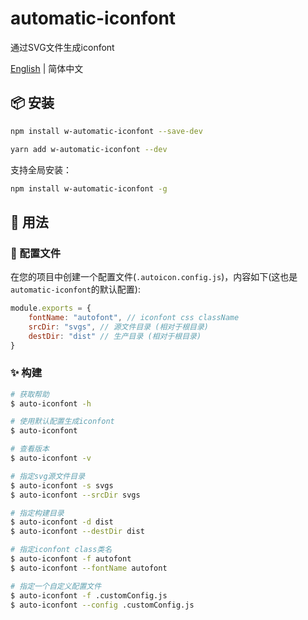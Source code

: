 # automatic-iconfont

通过SVG文件生成iconfont

[English](./README.md) | 简体中文

## 📦 安装

```bash
npm install w-automatic-iconfont --save-dev
```

```bash
yarn add w-automatic-iconfont --dev
```
支持全局安装：

```bash
npm install w-automatic-iconfont -g
```

## 🔨 用法

### 📝 配置文件

在您的项目中创建一个配置文件(`.autoicon.config.js`)，内容如下(这也是`automatic-iconfont`的默认配置):

```js
module.exports = {
    fontName: "autofont", // iconfont css className
    srcDir: "svgs", // 源文件目录 (相对于根目录)
    destDir: "dist" // 生产目录 (相对于根目录)
}
```

### ✨ 构建

```bash
# 获取帮助
$ auto-iconfont -h

# 使用默认配置生成iconfont
$ auto-iconfont

# 查看版本
$ auto-iconfont -v

# 指定svg源文件目录
$ auto-iconfont -s svgs
$ auto-iconfont --srcDir svgs

# 指定构建目录
$ auto-iconfont -d dist
$ auto-iconfont --destDir dist

# 指定iconfont class类名
$ auto-iconfont -f autofont
$ auto-iconfont --fontName autofont

# 指定一个自定义配置文件
$ auto-iconfont -f .customConfig.js
$ auto-iconfont --config .customConfig.js
```